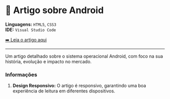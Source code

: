 # 📱 Artigo sobre Android

**Linguagens:** `HTML5`, `CSS3`  
**IDE:** `Visual Studio Code`

[➡️ Leia o artigo aqui](https://carlossalustiano.github.io/artigo-android/)

---
Um artigo detalhado sobre o sistema operacional Android, com foco na sua história, evolução e impacto no mercado. 

### Informações

1. **Design Responsivo:** O artigo é responsivo, garantindo uma boa experiência de leitura em diferentes dispositivos.




